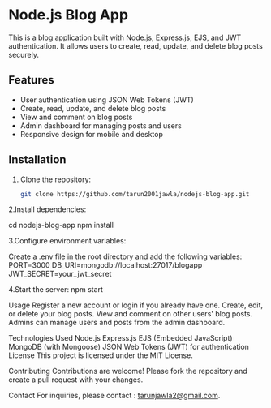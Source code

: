 # Node.js Blog App

This is a blog application built with Node.js, Express.js, EJS, and JWT authentication. It allows users to create, read, update, and delete blog posts securely.

## Features

- User authentication using JSON Web Tokens (JWT)
- Create, read, update, and delete blog posts
- View and comment on blog posts
- Admin dashboard for managing posts and users
- Responsive design for mobile and desktop

## Installation

1. Clone the repository:

   ```bash
   git clone https://github.com/tarun2001jawla/nodejs-blog-app.git
2.Install dependencies:

cd nodejs-blog-app
npm install

3.Configure environment variables:

Create a .env file in the root directory and add the following variables:
PORT=3000
DB_URI=mongodb://localhost:27017/blogapp
JWT_SECRET=your_jwt_secret

4.Start the server:
npm start

Usage
Register a new account or login if you already have one.
Create, edit, or delete your blog posts.
View and comment on other users' blog posts.
Admins can manage users and posts from the admin dashboard.

Technologies Used
Node.js
Express.js
EJS (Embedded JavaScript)
MongoDB (with Mongoose)
JSON Web Tokens (JWT) for authentication
License
This project is licensed under the MIT License.

Contributing
Contributions are welcome! Please fork the repository and create a pull request with your changes.

Contact
For inquiries, please contact : tarunjawla2@gmail.com.
